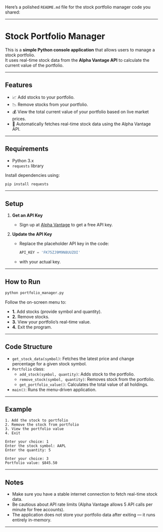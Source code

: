 Here’s a polished `README.md` file for the stock portfolio manager code you shared:

---

# Stock Portfolio Manager

This is a **simple Python console application** that allows users to manage a stock portfolio.  
It uses real-time stock data from the **Alpha Vantage API** to calculate the current value of the portfolio.

---

## Features

- 📈 Add stocks to your portfolio.
- 📉 Remove stocks from your portfolio.
- 💰 View the total current value of your portfolio based on live market prices.
- 🔄 Automatically fetches real-time stock data using the Alpha Vantage API.

---

## Requirements

- Python 3.x
- `requests` library

Install dependencies using:
```bash
pip install requests
```

---

## Setup

1. **Get an API Key**  
   - Sign up at [Alpha Vantage](https://www.alphavantage.co/support/#api-key) to get a free API key.

2. **Update the API Key**  
   - Replace the placeholder API key in the code:
     ```python
     API_KEY = 'FK75ZJ9M9N8UUZOI'
     ```
   - with your actual key.

---

## How to Run

```bash
python portfolio_manager.py
```

Follow the on-screen menu to:

- **1.** Add stocks (provide symbol and quantity).
- **2.** Remove stocks.
- **3.** View your portfolio’s real-time value.
- **4.** Exit the program.

---

## Code Structure

- `get_stock_data(symbol)`: Fetches the latest price and change percentage for a given stock symbol.
- `Portfolio` class:
  - `add_stock(symbol, quantity)`: Adds stock to the portfolio.
  - `remove_stock(symbol, quantity)`: Removes stock from the portfolio.
  - `get_portfolio_value()`: Calculates the total value of all holdings.
- `main()`: Runs the menu-driven application.

---

## Example

```
1. Add the stock to portfolio
2. Remove the stock from portfolio
3. View the portfolio value
4. Exit

Enter your choice: 1
Enter the stock symbol: AAPL
Enter the quantity: 5

Enter your choice: 3
Portfolio value: $845.50
```

---

## Notes

- Make sure you have a stable internet connection to fetch real-time stock data.
- Be cautious about API rate limits (Alpha Vantage allows 5 API calls per minute for free accounts).
- The application does not store your portfolio data after exiting — it runs entirely in-memory.

---
